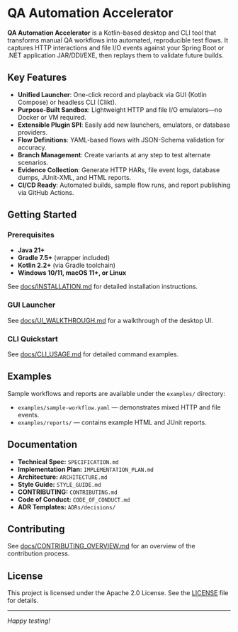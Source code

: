 # QA Automation Accelerator



**QA Automation Accelerator** is a Kotlin-based desktop and CLI tool that transforms manual QA workflows into automated, reproducible test flows. It captures HTTP interactions and file I/O events against your Spring Boot or .NET application JAR/DDl/EXE, then replays them to validate future builds.

## Key Features

- **Unified Launcher**: One-click record and playback via GUI (Kotlin Compose) or headless CLI (Clikt).
- **Purpose-Built Sandbox**: Lightweight HTTP and file I/O emulators—no Docker or VM required.
- **Extensible Plugin SPI**: Easily add new launchers, emulators, or database providers.
- **Flow Definitions**: YAML-based flows with JSON-Schema validation for accuracy.
- **Branch Management**: Create variants at any step to test alternate scenarios.
- **Evidence Collection**: Generate HTTP HARs, file event logs, database dumps, JUnit-XML, and HTML reports.
- **CI/CD Ready**: Automated builds, sample flow runs, and report publishing via GitHub Actions.

## Getting Started

### Prerequisites

- **Java 21+**
- **Gradle 7.5+** (wrapper included)
- **Kotlin 2.2+** (via Gradle toolchain)
- **Windows 10/11, macOS 11+, or Linux**

See [docs/INSTALLATION.md](docs/INSTALLATION.md) for detailed installation instructions.

### GUI Launcher
See [docs/UI_WALKTHROUGH.md](docs/UI_WALKTHROUGH.md) for a walkthrough of the desktop UI.

### CLI Quickstart

See [docs/CLI_USAGE.md](docs/CLI_USAGE.md) for detailed command examples.
## Examples

Sample workflows and reports are available under the `examples/` directory:

- `examples/sample-workflow.yaml` — demonstrates mixed HTTP and file events.
- `examples/reports/` — contains example HTML and JUnit reports.

## Documentation

- **Technical Spec:** `SPECIFICATION.md`
- **Implementation Plan:** `IMPLEMENTATION_PLAN.md`
- **Architecture:** `ARCHITECTURE.md`
- **Style Guide:** `STYLE_GUIDE.md`
- **CONTRIBUTING:** `CONTRIBUTING.md`
- **Code of Conduct:** `CODE_OF_CONDUCT.md`
- **ADR Templates:** `ADRs/decisions/`

## Contributing
See [docs/CONTRIBUTING_OVERVIEW.md](docs/CONTRIBUTING_OVERVIEW.md) for an overview of the contribution process.

## License

This project is licensed under the Apache 2.0 License. See the [LICENSE](LICENSE) file for details.

---

*Happy testing!*

